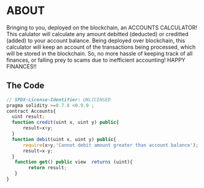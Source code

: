 # ABOUT
Bringing to you, deployed on the blockchain, an ACCOUNTS CALCULATOR! This calulator will calculate any amount debitted (deducted) or creditted (added) to your account balance. Being deployed over blockchain, this calculator will keep an account of the transactions being processed, which will be stored in the blockchain. So, no more hassle of keeping track of all finances, or falling prey to scams due to inefficient accounting!
HAPPY FINANCES!!

## The Code

```js
// SPDX-License-Identifier: UNLICENSED
pragma solidity >=0.7.0 <0.9.0 ;
contract Accounts{
  uint result;
  function credit(uint x, uint y) public{
      result=x+y;
  }
  function debit(uint x, uint y) public{
      require(x>y,'Cannot debit amount greater than account balance');
      result=x-y;
  }
   function get() public view  returns (uint){
        return result;
   }
}
```
